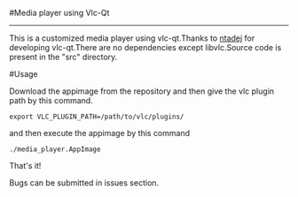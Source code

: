 #Media player using Vlc-Qt

----
This is a customized media player using vlc-qt.Thanks to [ntadej](https://github.com/vlc-qt/vlc-qt) for developing vlc-qt.There are no dependencies except libvlc.Source code is present in the "src" directory.

#Usage

Download the appimage from the repository and then give the vlc plugin path by this command.

    export VLC_PLUGIN_PATH=/path/to/vlc/plugins/

and then execute the appimage by this command

    ./media_player.AppImage

That's it!

Bugs can be submitted in issues section.
